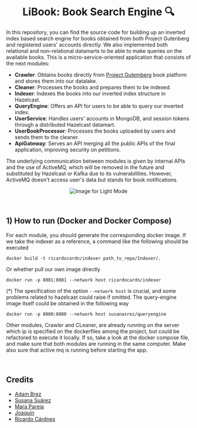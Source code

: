 <h1 align="center">LiBook: Book Search Engine 🔍</h1>

In this repository, you can find the source code for building up an inverted index based search engine for books obtained from both Project Gutenberg and registered users' accounts directly. We also implemented both relational and non-relational datamarts to be able to make queries on the available books. This is a micro-service-oriented application that consists of the next modules:
- <b>Crawler</b>: Obtains books directly from [Project Gutemberg](https://www.gutenberg.org/) book platform and stores them into our datalake.
- <b>Cleaner</b>: Processes the books and prepares them to be indexed.
- <b>Indexer</b>: Indexes the books into our inverted index structure in Hazelcast.
- <b>QueryEngine</b>: Offers an API for users to be able to query our inverted index.
- <b>UserService</b>: Handles users' accounts in MongoDB, and session tokens through a distributed Hazelcast datamart.
- <b>UserBookProcessor</b>: Processes the books uploaded by users and sends them to the cleaner.
- <b>ApiGateway</b>: Serves an API merging all the public APIs of the final application, improving security on petitions.

The underlying communication between modules is given by internal APIs and the use of ActiveMQ, which will be removed in the future and substituted by Hazelcast or Kafka due to its vulnerabilities. However, ActiveMQ doesn't access user's data but stands for book notifications.

<p align="center">
  <img src="https://github.com/ricardocardn/LiBook/blob/master/resources/arq_dark.png" alt="Image for Light Mode">
  <img src="https://github.com/ricardocardn/LiBook/blob/master/resources/arq.png" alt="Image for Dark Mode" style="display:none;">
</p>

<style>
  @media (prefers-color-scheme: dark) {
    img[src*="image_dark_mode.jpg"] {
      display: initial;
    }
    img[src*="image_light_mode.jpg"] {
      display: none;
    }
  }
</style>

<br>
<h2>1) <b>How to run</b> (Docker and Docker Compose)</h2>

For each module, you should generate the corresponding docker image. If we take the indexer as a reference, a command like the following should be executed

```
docker build -t ricardocardn/indexer path_to_repo/Indexer/.
```

Or whether pull our own image directly

```
docker run -p 8081:8081 --network host ricardocardn/indexer
```

(*) The specification of the option ```--network host``` is crucial, and some problems related to hazelcast could raise if omitted. The query-engine image itself could be obtained in the following way

```
docker run -p 8080:8080 --network host susanasrez/queryengine
```

Other modules, Crawler and CLeaner, are already running on the server which ip is specified on the dockerfiles among the project, but could be refactored to execute it locally. If so, take a look at the docker compose file, and make sure that both modules are running in the same computer. Make also sure that active mq is running before starting the app.

<br>
<h2>Credits</h2>


- [Adam Brez](https://github.com/breznada/)
- [Susana Suárez](https://github.com/susanasrez)
- [Mara Pareja](https://github.com/marapareja17)
- [Joaquín](https://github.com/JoaquinIP)
- [Ricardo Cárdnes](https://github.com/ricardocardn)
